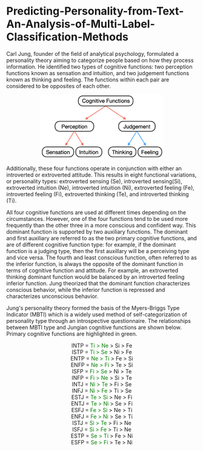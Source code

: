 # Predicting-Personality-from-Text-An-Analysis-of-Multi-Label-Classification-Methods

Carl Jung, founder of the field of analytical psychology, formulated a personality theory aiming to categorize people based on how they process information. He identified two types of cognitive functions: two perception functions known as sensation and intuition, and two judgement functions known as thinking and feeling. The functions within each pair are considered to be opposites of each other. 

<p align="center">
  <img src="cognitive_functions_diagram.png"  alt="drawing" width="325"/>
</p>

Additionally, these four functions operate in conjunction with either an introverted or extroverted attitude. This results in eight functional variations, or personality types: extroverted sensing (Se), introverted sensing(Si), extroverted intuition (Ne), introverted intuition (Ni), extroverted feeling (Fe), introverted feeling (Fi), extroverted thinking (Te), and introverted thinking (Ti). 

All four cognitive functions are used at different times depending on the circumstances. However, one of the four functions tend to be used more frequently than the other three in a more conscious and confident way. This dominant function is supported by two auxiliary functions. The dominant and first auxiliary are referred to as the two primary cognitive functions, and are of different cognitive function type: for example, if the dominant function is a judging type, then the first auxillary will be a perceiving type and vice versa. The fourth and least conscious function, often referred to as the inferior function, is always the opposite of the dominant function in terms of cognitive function and attitude. For example, an extroverted thinking dominant function would be balanced by an introverted feeling inferior function. Jung theorized that the dominant function characterizes conscious behavior, while the inferior function is repressed and characterizes unconscious behavior.

Jung's personality theory formed the basis of the Myers-Briggs Type Indicator (MBTI) which is a widely used method of self-categorization of personality type through an introspective questionnaire. The relationships between MBTI type and Jungian cognitive functions are shown below. Primary cognitive functions are highlighted in green.

<p align="center">
  INTP = <font color='green'>Ti > Ne</font> > Si > Fe <br>
  ISTP = <font color='green'>Ti > Se</font> > Ni > Fe <br>
  ENTP = <font color='green'>Ne > Ti</font> > Fe > Si <br>
  ENFP = <font color='green'>Ne > Fi</font> > Te > Si <br>
  ISFP = <font color='green'>Fi > Se</font> > Ni > Te <br>
  INFP = <font color='green'>Fi > Ne</font> > Si > Te <br>
  INTJ = <font color='green'>Ni > Te</font> > Fi > Se <br>
  INFJ = <font color='green'>Ni > Fe</font> > Ti > Se <br>
  ESTJ = <font color='green'>Te > Si</font> > Ne > Fi <br>
  ENTJ = <font color='green'>Te > Ni</font> > Se > Fi <br>
  ESFJ = <font color='green'>Fe > Si</font> > Ne > Ti <br>
  ENFJ = <font color='green'>Fe > Ni</font> > Se > Ti <br>
  ISTJ = <font color='green'>Si > Te</font> > Fi > Ne <br>
  ISFJ = <font color='green'>Si > Fe</font> > Ti > Ne <br>
  ESTP = <font color='green'>Se > Ti</font> > Fe > Ni <br>
  ESFP = <font color='green'>Se > Fi</font> > Te > Ni <br>
</p>
